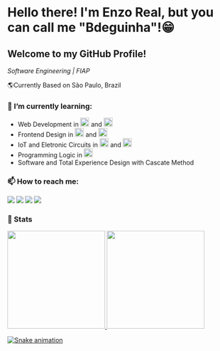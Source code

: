 # Hello there! I'm Enzo Real, but you can call me "Bdeguinha"!😁
## Welcome to my GitHub Profile!
*Software Engineering | FIAP*

🌎Currently Based on São Paulo, Brazil

### 🌱 I’m currently learning:
- Web Development in <img src="https://cdn.jsdelivr.net/gh/devicons/devicon@latest/icons/javascript/javascript-original.svg" width = '20'/> and <img src="https://cdn.jsdelivr.net/gh/devicons/devicon@latest/icons/git/git-original.svg" width = '20'/>
- Frontend Design in <img src="https://cdn.jsdelivr.net/gh/devicons/devicon@latest/icons/html5/html5-original.svg" width = '20' /> and <img src="https://cdn.jsdelivr.net/gh/devicons/devicon@latest/icons/css3/css3-original.svg" width = '20' />
- IoT and Eletronic Circuits in <img src="https://cdn.jsdelivr.net/gh/devicons/devicon@latest/icons/arduino/arduino-original.svg" width = '20'/> and <img src="https://cdn.jsdelivr.net/gh/devicons/devicon@latest/icons/cplusplus/cplusplus-original.svg" width = '20'/>
- Programming Logic in <img src="https://cdn.jsdelivr.net/gh/devicons/devicon@latest/icons/python/python-original.svg" width = '20'/>
- Software and Total Experience Design with Cascate Method
          
### 📫 How to reach me: 
<div>
<a href="https://instagram.com/reeall___" target="blank"><img loading="lazy" src="https://img.shields.io/badge/-Instagram-%23E4405F?style=for-the-badge&logo=instagram&logoColor=white" target="_blank"></a>
<a href="https://www.twitch.tv/Badaz00" target="blank"><img loading="lazy" src="https://img.shields.io/badge/Twitch-9146FF?style=for-the-badge&logo=twitch&logoColor=white" target="_blank"></a>
<a href = "mailto:enzoreal100@gmail.com"><img loading="lazy" src="https://img.shields.io/badge/Gmail-D14836?style=for-the-badge&logo=gmail&logoColor=white" target="blank"></a>
<a href="https://www.linkedin.com/in/enzo-real-ba2a8a1a6/" target="blank"><img loading="lazy" src="https://img.shields.io/badge/-LinkedIn-%230077B5?style=for-the-badge&logo=linkedin&logoColor=white" target="_blank"></a>   
</div>

### 👾 Stats
<a href="https://github.com/Enzoreal100">
<img loading="lazy" height="220em" src="https://github-readme-stats.vercel.app/api/top-langs/?username=Enzoreal100&layout=donut&langs_count=7&theme=merko"/>
<img loading="lazy" height="220em" src="https://github-readme-stats.vercel.app/api?username=Enzoreal100&show_icons=true&theme=merko&include_all_commits=true&count_private=true"/>
</div>

![Snake animation](https://github.com/Enzoreal100/Enzoreal100/blob/output/github-contribution-grid-snake.svg)

